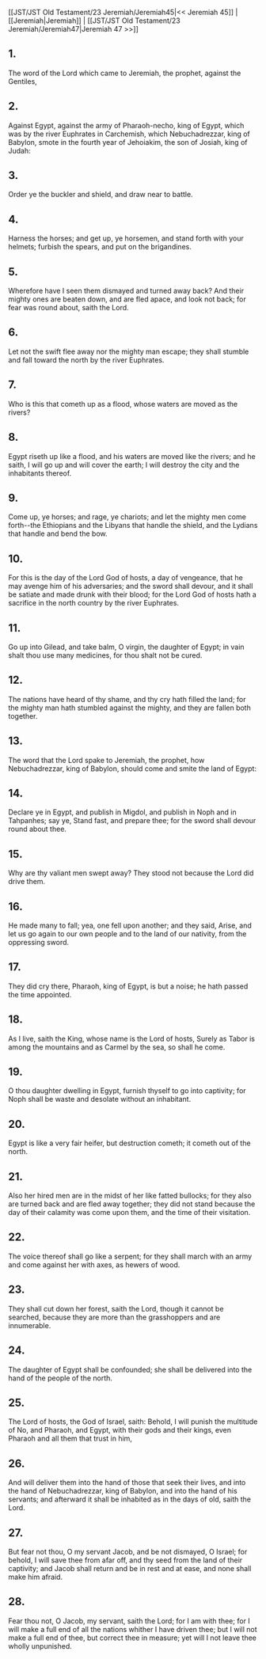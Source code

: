 [[JST/JST Old Testament/23 Jeremiah/Jeremiah45|<< Jeremiah 45]] | [[Jeremiah|Jeremiah]] | [[JST/JST Old Testament/23 Jeremiah/Jeremiah47|Jeremiah 47 >>]]
## 1.
The word of the Lord which came to Jeremiah, the prophet, against the Gentiles,
## 2.
Against Egypt, against the army of Pharaoh-necho, king of Egypt, which was by the river Euphrates in Carchemish, which Nebuchadrezzar, king of Babylon, smote in the fourth year of Jehoiakim, the son of Josiah, king of Judah:
## 3.
Order ye the buckler and shield, and draw near to battle.
## 4.
Harness the horses; and get up, ye horsemen, and stand forth with your helmets; furbish the spears, and put on the brigandines.
## 5.
Wherefore have I seen them dismayed and turned away back? And their mighty ones are beaten down, and are fled apace, and look not back; for fear was round about, saith the Lord.
## 6.
Let not the swift flee away nor the mighty man escape; they shall stumble and fall toward the north by the river Euphrates.
## 7.
Who is this that cometh up as a flood, whose waters are moved as the rivers?
## 8.
Egypt riseth up like a flood, and his waters are moved like the rivers; and he saith, I will go up and will cover the earth; I will destroy the city and the inhabitants thereof.
## 9.
Come up, ye horses; and rage, ye chariots; and let the mighty men come forth\--the Ethiopians and the Libyans that handle the shield, and the Lydians that handle and bend the bow.
## 10.
For this is the day of the Lord God of hosts, a day of vengeance, that he may avenge him of his adversaries; and the sword shall devour, and it shall be satiate and made drunk with their blood; for the Lord God of hosts hath a sacrifice in the north country by the river Euphrates.
## 11.
Go up into Gilead, and take balm, O virgin, the daughter of Egypt; in vain shalt thou use many medicines, for thou shalt not be cured.
## 12.
The nations have heard of thy shame, and thy cry hath filled the land; for the mighty man hath stumbled against the mighty, and they are fallen both together.
## 13.
The word that the Lord spake to Jeremiah, the prophet, how Nebuchadrezzar, king of Babylon, should come and smite the land of Egypt:
## 14.
Declare ye in Egypt, and publish in Migdol, and publish in Noph and in Tahpanhes; say ye, Stand fast, and prepare thee; for the sword shall devour round about thee.
## 15.
Why are thy valiant men swept away? They stood not because the Lord did drive them.
## 16.
He made many to fall; yea, one fell upon another; and they said, Arise, and let us go again to our own people and to the land of our nativity, from the oppressing sword.
## 17.
They did cry there, Pharaoh, king of Egypt, is but a noise; he hath passed the time appointed.
## 18.
As I live, saith the King, whose name is the Lord of hosts, Surely as Tabor is among the mountains and as Carmel by the sea, so shall he come.
## 19.
O thou daughter dwelling in Egypt, furnish thyself to go into captivity; for Noph shall be waste and desolate without an inhabitant.
## 20.
Egypt is like a very fair heifer, but destruction cometh; it cometh out of the north.
## 21.
Also her hired men are in the midst of her like fatted bullocks; for they also are turned back and are fled away together; they did not stand because the day of their calamity was come upon them, and the time of their visitation.
## 22.
The voice thereof shall go like a serpent; for they shall march with an army and come against her with axes, as hewers of wood.
## 23.
They shall cut down her forest, saith the Lord, though it cannot be searched, because they are more than the grasshoppers and are innumerable.
## 24.
The daughter of Egypt shall be confounded; she shall be delivered into the hand of the people of the north.
## 25.
The Lord of hosts, the God of Israel, saith: Behold, I will punish the multitude of No, and Pharaoh, and Egypt, with their gods and their kings, even Pharaoh and all them that trust in him,
## 26.
And will deliver them into the hand of those that seek their lives, and into the hand of Nebuchadrezzar, king of Babylon, and into the hand of his servants; and afterward it shall be inhabited as in the days of old, saith the Lord.
## 27.
But fear not thou, O my servant Jacob, and be not dismayed, O Israel; for behold, I will save thee from afar off, and thy seed from the land of their captivity; and Jacob shall return and be in rest and at ease, and none shall make him afraid.
## 28.
Fear thou not, O Jacob, my servant, saith the Lord; for I am with thee; for I will make a full end of all the nations whither I have driven thee; but I will not make a full end of thee, but correct thee in measure; yet will I not leave thee wholly unpunished.

